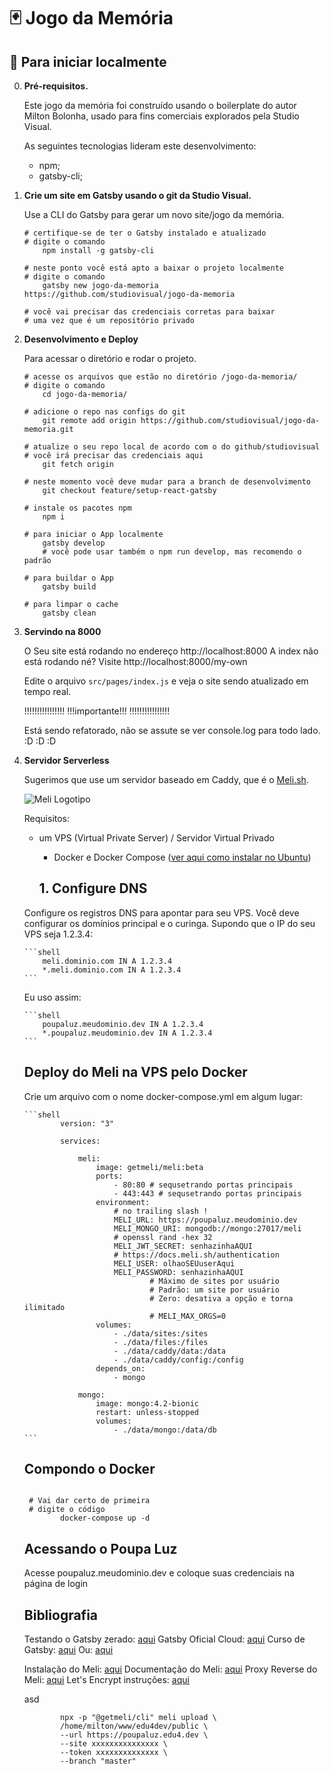 # 🃏 Jogo da Memória

## 🚀 Para iniciar localmente

0.  **Pré-requisitos.**

    Este jogo da memória foi construído usando o boilerplate do autor Milton Bolonha,
    usado para fins comerciais explorados pela Studio Visual.

    As seguintes tecnologias lideram este desenvolvimento:

    - npm;
    - gatsby-cli;

1.  **Crie um site em Gatsby usando o git da Studio Visual.**

    Use a CLI do Gatsby para gerar um novo site/jogo da memória.

    ```shell
    # certifique-se de ter o Gatsby instalado e atualizado
    # digite o comando
    	npm install -g gatsby-cli

    # neste ponto você está apto a baixar o projeto localmente
    # digite o comando
    	gatsby new jogo-da-memoria https://github.com/studiovisual/jogo-da-memoria

    # você vai precisar das credenciais corretas para baixar
    # uma vez que é um repositório privado

    ```

2.  **Desenvolvimento e Deploy**

    Para acessar o diretório e rodar o projeto.

    ```shell
    # acesse os arquivos que estão no diretório /jogo-da-memoria/
    # digite o comando
        cd jogo-da-memoria/

    # adicione o repo nas configs do git
        git remote add origin https://github.com/studiovisual/jogo-da-memoria.git

    # atualize o seu repo local de acordo com o do github/studiovisual
    # você irá precisar das credenciais aqui
        git fetch origin

    # neste momento você deve mudar para a branch de desenvolvimento
        git checkout feature/setup-react-gatsby

    # instale os pacotes npm
        npm i

    # para iniciar o App localmente
        gatsby develop
    	# você pode usar também o npm run develop, mas recomendo o padrão

    # para buildar o App
        gatsby build

    # para limpar o cache
        gatsby clean
    ```

3.  **Servindo na 8000**

    O Seu site está rodando no endereço http://localhost:8000
    A index não está rodando né?
    Visite http://localhost:8000/my-own

    Edite o arquivo `src/pages/index.js` e veja o site sendo atualizado em tempo real.

    !!!!!!!!!!!!!!!!
    !!!importante!!!
    !!!!!!!!!!!!!!!!

    Está sendo refatorado, não se assute se ver console.log para todo lado. :D :D :D

4.  **Servidor Serverless**

    Sugerimos que use um servidor baseado em Caddy, que é o [Meli.sh](http://meli.sh/).

    ![Meli Logotipo](https://docs.meli.sh/img/logo.svg)

    Requisitos:

    - um VPS (Virtual Private Server) / Servidor Virtual Privado

      - Docker e Docker Compose ([ver aqui como instalar no Ubuntu](https://docs.docker.com/engine/install/ubuntu/#install-docker-engine))

      ## 1. Configure DNS

    Configure os registros DNS para apontar para seu VPS. Você deve configurar os domínios principal e o curinga. Supondo que o IP do seu VPS seja 1.2.3.4:

        ```shell
        	meli.dominio.com IN A 1.2.3.4
        	*.meli.dominio.com IN A 1.2.3.4
        ```

    Eu uso assim:

        ```shell
        	poupaluz.meudominio.dev IN A 1.2.3.4
        	*.poupaluz.meudominio.dev IN A 1.2.3.4
        ```

    ## Deploy do Meli na VPS pelo Docker

    Crie um arquivo com o nome docker-compose.yml em algum lugar:

        ```shell
        		version: "3"

        		services:

        			meli:
        				image: getmeli/meli:beta
        				ports:
        					- 80:80 # sequsetrando portas principais
        					- 443:443 # sequsetrando portas principais
        				environment:
        					# no trailing slash !
        					MELI_URL: https://poupaluz.meudominio.dev
        					MELI_MONGO_URI: mongodb://mongo:27017/meli
        					# openssl rand -hex 32
        					MELI_JWT_SECRET: senhazinhaAQUI
        					# https://docs.meli.sh/authentication
        					MELI_USER: olhaoSEUuserAqui
        					MELI_PASSWORD: senhazinhaAQUI
        							# Máximo de sites por usuário
        							# Padrão: um site por usuário
        							# Zero: desativa a opção e torna ilimitado
        							# MELI_MAX_ORGS=0
        				volumes:
        					- ./data/sites:/sites
        					- ./data/files:/files
        					- ./data/caddy/data:/data
        					- ./data/caddy/config:/config
        				depends_on:
        					- mongo

        			mongo:
        				image: mongo:4.2-bionic
        				restart: unless-stopped
        				volumes:
        					- ./data/mongo:/data/db
        ```

    ## Compondo o Docker

    ```shell

     # Vai dar certo de primeira
     # digite o código
    		docker-compose up -d
    ```

    ## Acessando o Poupa Luz

    Acesse poupaluz.meudominio.dev e coloque suas credenciais na página de login

    ## Bibliografia

    Testando o Gatsby zerado: [aqui](https://www.gatsbyjs.com/docs/quick-start/)
    Gatsby Oficial Cloud: [aqui](https://www.gatsbyjs.com/products/cloud/)
    Curso de Gatsby: [aqui](https://www.udemy.com/course/gatsby-crie-um-site-pwa-com-react-graphql-e-netlify-cms/)
    Ou: [aqui](http://bj-share.info/)

    Instalação do Meli: [aqui](https://docs.meli.sh/get-started/installation)
    Documentação do Meli: [aqui](https://docs.meli.sh/)
    Proxy Reverse do Meli: [aqui](https://docs.meli.sh/configuration/reverse-proxy?highlight=proxy#nginx)
    Let's Encrypt instruções: [aqui](https://docs.meli.sh/configuration/reverse-proxy?highlight=proxy#wildcard-certificates-from-lets-encrypt)

    asd

    ```shell
    		npx -p "@getmeli/cli" meli upload \
    		/home/milton/www/edu4dev/public \
    		--url https://poupaluz.edu4.dev \
    		--site xxxxxxxxxxxxxxx \
    		--token xxxxxxxxxxxxxx \
    		--branch "master"
    ```
